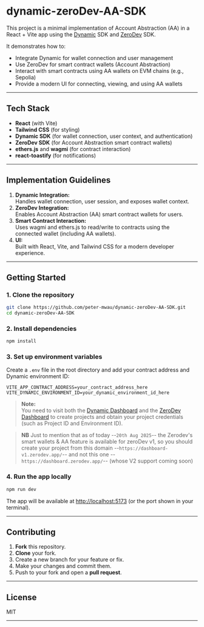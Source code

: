 # dynamic-zeroDev-AA-SDK

This project is a minimal implementation of Account Abstraction (AA) in a React + Vite app using the [Dynamic](https://www.dynamic.xyz/) SDK and [ZeroDev](https://www.zerodev.app/) SDK.

It demonstrates how to:

- Integrate Dynamic for wallet connection and user management
- Use ZeroDev for smart contract wallets (Account Abstraction)
- Interact with smart contracts using AA wallets on EVM chains (e.g., Sepolia)
- Provide a modern UI for connecting, viewing, and using AA wallets

---

## Tech Stack

- **React** (with Vite)
- **Tailwind CSS** (for styling)
- **Dynamic SDK** (for wallet connection, user context, and authentication)
- **ZeroDev SDK** (for Account Abstraction smart contract wallets)
- **ethers.js** and **wagmi** (for contract interaction)
- **react-toastify** (for notifications)

---

## Implementation Guidelines

1. **Dynamic Integration:**  
   Handles wallet connection, user session, and exposes wallet context.
2. **ZeroDev Integration:**  
   Enables Account Abstraction (AA) smart contract wallets for users.
3. **Smart Contract Interaction:**  
   Uses wagmi and ethers.js to read/write to contracts using the connected wallet (including AA wallets).
4. **UI:**  
   Built with React, Vite, and Tailwind CSS for a modern developer experience.

---

## Getting Started

### 1. Clone the repository

```sh
git clone https://github.com/peter-mwau/dynamic-zeroDev-AA-SDK.git
cd dynamic-zeroDev-AA-SDK
```

### 2. Install dependencies

```sh
npm install
```

### 3. Set up environment variables

Create a `.env` file in the root directory and add your contract address and Dynamic environment ID:

```
VITE_APP_CONTRACT_ADDRESS=your_contract_address_here
VITE_DYNAMIC_ENVIRONMENT_ID=your_dynamic_environment_id_here
```

> **Note:**  
> You need to visit both the [Dynamic Dashboard](https://app.dynamic.xyz/) and the [ZeroDev Dashboard](https://app.zerodev.app/) to create projects and obtain your project credentials (such as Project ID and Environment ID).

> **NB**
> Just to mention that as of today --`20th Aug 2025`-- the Zerodev's smart wallets & AA feature is available for zeroDev v1, so you should create your project from this domain --`https://dashboard-v1.zerodev.app/`-- and not this one --`https://dashboard.zerodev.app/`-- (whose V2 support coming soon)

### 4. Run the app locally

```sh
npm run dev
```

The app will be available at [http://localhost:5173](http://localhost:5173) (or the port shown in your terminal).

---

## Contributing

1. **Fork** this repository.
2. **Clone** your fork.
3. Create a new branch for your feature or fix.
4. Make your changes and commit them.
5. Push to your fork and open a **pull request**.

---

## License

MIT

---
